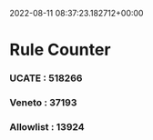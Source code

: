 2022-08-11 08:37:23.182712+00:00
# Rule Counter 
 ### UCATE : 518266

 ### Veneto : 37193

 ### Allowlist : 13924